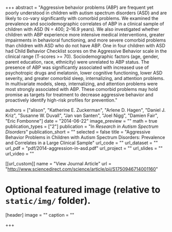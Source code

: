 +++
abstract = "Aggressive behavior problems (ABP) are frequent yet poorly understood in children with autism spectrum disorders (ASD) and are likely to co-vary significantly with comorbid problems. We examined the prevalence and sociodemographic correlates of ABP in a clinical sample of children with ASD (N = 400; 2–16.9 years). We also investigated whether children with ABP experience more intensive medical interventions, greater impairments in behavioral functioning, and more severe comorbid problems than children with ASD who do not have ABP. One in four children with ASD had Child Behavior Checklist scores on the Aggressive Behavior scale in the clinical range (T-scores >= 70). Sociodemographic factors (age, gender, parent education, race, ethnicity) were unrelated to ABP status. The presence of ABP was significantly associated with increased use of psychotropic drugs and melatonin, lower cognitive functioning, lower ASD severity, and greater comorbid sleep, internalizing, and attention problems. In multivariate models, sleep, internalizing, and attention problems were most strongly associated with ABP. These comorbid problems may hold promise as targets for treatment to decrease aggressive behavior and proactively identify high-risk profiles for prevention."

authors = ["alison", "Katherine E. Zuckerman", "Arlene D. Hagen", "Daniel J. Kriz", "Susanne W. Duvall", "Jan van Santen", "Joel Nigg", "Damien Fair", "Eric Fombonne"]
date = "2014-06-22"
image_preview = ""
math = true
publication_types = ["2"]
publication = "In *Research in Autism Spectrum Disorders*"
publication_short = ""
selected = false
title = "Aggressive Behavior Problems in Children with Autism Spectrum Disorders: Prevalence and Correlates in a Large Clinical Sample"
url_code = ""
url_dataset = ""
url_pdf = "pdf/2014-aggression-in-asd.pdf"
url_project = ""
url_slides = ""
url_video = ""

[[url_custom]]
name = "View Journal Article"
url = "http://www.sciencedirect.com/science/article/pii/S1750946714001160"

# Optional featured image (relative to `static/img/` folder).
[header]
image = ""
caption = ""

+++

